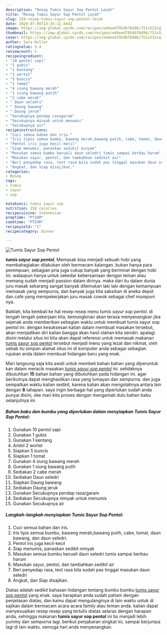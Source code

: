 ```yaml
---
description: "Resep Tumis Sayur Sop Pentol Lezat"
title: "Resep Tumis Sayur Sop Pentol Lezat"
slug: 154-resep-tumis-sayur-sop-pentol-lezat
date: 2020-07-05T13:35:11.644Z
image: https://img-global.cpcdn.com/recipes/ed4eed795db76d96/751x532cq70/tumis-sayur-sop-pentol-foto-resep-utama.jpg
thumbnail: https://img-global.cpcdn.com/recipes/ed4eed795db76d96/751x532cq70/tumis-sayur-sop-pentol-foto-resep-utama.jpg
cover: https://img-global.cpcdn.com/recipes/ed4eed795db76d96/751x532cq70/tumis-sayur-sop-pentol-foto-resep-utama.jpg
author: Sara Keller
ratingvalue: 3.4
reviewcount: 5
recipeingredient:
- "10 pentol sapi"
- "1 gubis"
- "1 kentang"
- "2 wortel"
- "5 buncis"
- "1 tomat"
- "4 siung bawang merah"
- "1 siung bawang putih"
- "2 cabe merah"
- " Daun seledri"
- " Daung bawang"
- " Daung jeruk"
- "Secukupnya pendap rasagaram"
- "Secukupnya minyak untuk menumis"
- "Secukupnya air"
recipeinstructions:
- "Cuci semua bahan dan iris."
- "Iris tipis semua bumbu, bawang merah,bawang putih, cabe, tomat, daun bawang, dan daun seledri."
- "Pentol iris juga kecil-kecil"
- "Siap menumis, panaskan sedikit minyak"
- "Masukan semua bumbu kecuali daun seledri tumis sampai berbau harum"
- "Masukan sayur, pentol, dan tambahkan sedikit air"
- "Beri penyedap rasa, test rasa bila sudah pas tinggal masukan daun seledri"
- "Angkat, dan Siap disajikan."
categories:
- Resep
tags:
- tumis
- sayur
- sop

katakunci: tumis sayur sop 
nutrition: 258 calories
recipecuisine: Indonesian
preptime: "PT16M"
cooktime: "PT54M"
recipeyield: "1"
recipecategory: Dinner

---
```



![Tumis Sayur Sop Pentol](https://img-global.cpcdn.com/recipes/ed4eed795db76d96/751x532cq70/tumis-sayur-sop-pentol-foto-resep-utama.jpg)

<b><i>tumis sayur sop pentol</i></b>, Memasak bisa menjadi sebuah hobi yang membahagiakan dilakukan oleh bermacam kalangan. bukan hanya para perempuan, sebagian pria juga cukup banyak yang berminat dengan hobi ini. walaupun hanya untuk sekedar kebersamaan dengan teman atau memang sudah menjadi passion dalam dirinya. maka dari itu dalam dunia juru masak sekarang sangat banyak ditemukan laki laki dengan kemampuan memasak yang sempurna, dan banyak juga kita saksikan di aneka depot dan cafe yang mempekerjakan juru masak cowok sebagai chef mumpuni nya.



Baiklah, kita kembali ke hal resep resep menu <i>tumis sayur sop pentol</i>. di tengah tengah pekerjaan kita, kemungkinan akan terasa menyenangkan jika sejenak anda memberikan sebagian waktu untuk membuat tumis sayur sop pentol ini. dengan kesuksesan kalian dalam membuat masakan tersebut, akan menjadikan diri kalian bangga akan hasil olahan kita sendiri. apalagi disini melalui situs ini kita akan dapat referensi untuk memasak makanan <u>tumis sayur sop pentol</u> tersebut menjadi menu yang lezat dan nikmat, oleh sebab itu simpan alamat situs ini di komputer anda sebagai sebagian rujukan anda dalam membuat hidangan baru yang enak.


Mari langsung saja kita awali untuk membeli bahan bahan yang diperuntuk kan dalam meracik masakan <u><i>tumis sayur sop pentol</i></u> ini. setidaknya dibutuhkan <b>15</b> bahan bahan yang dibutuhkan pada hidangan ini. agar berikutnya dapat menghasilkan rasa yang lumayan dan sempurna. dan juga sempatkan waktu kalian sedikit, karena kalian akan mengolahnya antara lain dengan <b>8</b> tahapan. saya ingin berbagai hal yang diperlukan sudah anda punyai disini, oke mari kita proses dengan mengamati dulu bahan baku selanjutnya ini.

<!--inarticleads1-->

##### Bahan baku dan bumbu yang diperlukan dalam menyiapkan Tumis Sayur Sop Pentol:

1. Gunakan 10 pentol sapi
1. Gunakan 1 gubis
1. Gunakan 1 kentang
1. Ambil 2 wortel
1. Siapkan 5 buncis
1. Siapkan 1 tomat
1. Gunakan 4 siung bawang merah
1. Gunakan 1 siung bawang putih
1. Sediakan 2 cabe merah
1. Sediakan  Daun seledri
1. Siapkan  Daung bawang
1. Sediakan  Daung jeruk
1. Gunakan Secukupnya pendap rasa/garam
1. Sediakan Secukupnya minyak untuk menumis
1. Gunakan Secukupnya air




<!--inarticleads2-->

##### Langkah-langkah menyiapkan Tumis Sayur Sop Pentol:

1. Cuci semua bahan dan iris.
1. Iris tipis semua bumbu, bawang merah,bawang putih, cabe, tomat, daun bawang, dan daun seledri.
1. Pentol iris juga kecil-kecil
1. Siap menumis, panaskan sedikit minyak
1. Masukan semua bumbu kecuali daun seledri tumis sampai berbau harum
1. Masukan sayur, pentol, dan tambahkan sedikit air
1. Beri penyedap rasa, test rasa bila sudah pas tinggal masukan daun seledri
1. Angkat, dan Siap disajikan.




Diatas adalah sedikit bahasan hidangan tentang bumbu bumbu <u>tumis sayur sop pentol</u> yang enak. saya harapkan anda sudah paham dengan penjelasan diatas, dan kamu dapat mengulanginya di lain waktu untuk di sajikan dalam bermacam acara acara family atau teman anda. kalian dapat menyesuaikan resep resep yang tertulis diatas selaras dengan harapan anda, sehingga makanan <b>tumis sayur sop pentol</b> ini bs menjadi lebih yummy dan sempurna lagi. berikut penjabaran singkat ini, sampai berjumpa lagi di lain waktu. semoga hari anda menyenangkan.
